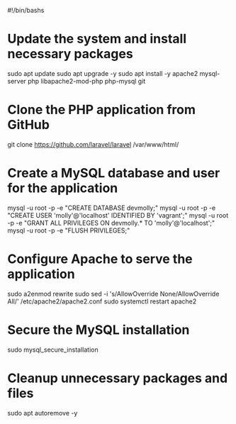 #!/bin/bashs

# Update the system and install necessary packages
sudo apt update
sudo apt upgrade -y
sudo apt install -y apache2 mysql-server php libapache2-mod-php php-mysql git

# Clone the PHP application from GitHub
git clone https://github.com/laravel/laravel /var/www/html/

# Create a MySQL database and user for the application
mysql -u root -p -e "CREATE DATABASE devmolly;"
mysql -u root -p -e "CREATE USER 'molly'@'localhost' IDENTIFIED BY 'vagrant';"
mysql -u root -p -e "GRANT ALL PRIVILEGES ON devmolly.* TO 'molly'@'localhost';"
mysql -u root -p -e "FLUSH PRIVILEGES;"

# Configure Apache to serve the application
sudo a2enmod rewrite
sudo sed -i 's/AllowOverride None/AllowOverride All/' /etc/apache2/apache2.conf
sudo systemctl restart apache2


# Secure the MySQL installation
sudo mysql_secure_installation

# Cleanup unnecessary packages and files
sudo apt autoremove -y

